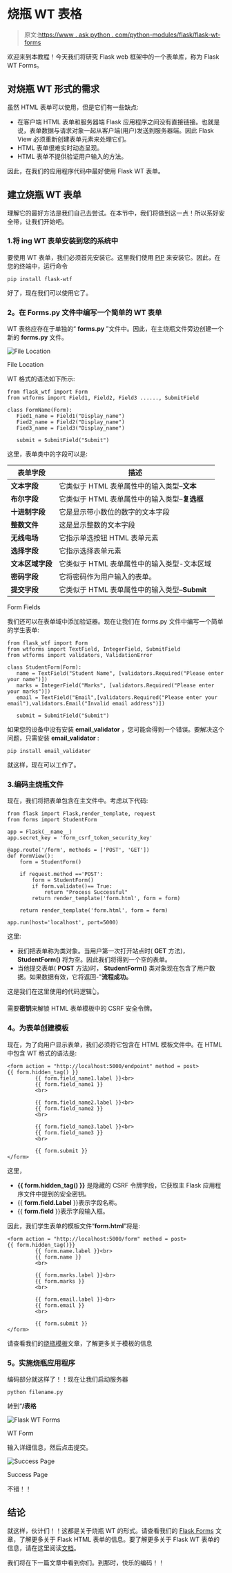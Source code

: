 # 烧瓶 WT 表格

> 原文:[https://www . ask python . com/python-modules/flask/flask-wt-forms](https://www.askpython.com/python-modules/flask/flask-wt-forms)

欢迎来到本教程！今天我们将研究 Flask web 框架中的一个表单库，称为 Flask WT Forms。

## **对烧瓶 WT 形式的需求**

虽然 HTML 表单可以使用，但是它们有一些缺点:

*   在客户端 HTML 表单和服务器端 Flask 应用程序之间没有直接链接。也就是说，表单数据与请求对象一起从客户端(用户)发送到服务器端。因此 Flask View 必须重新创建表单元素来处理它们。
*   HTML 表单很难实时动态呈现。
*   HTML 表单不提供验证用户输入的方法。

因此，在我们的应用程序代码中最好使用 Flask WT 表单。

## **建立烧瓶 WT 表单**

理解它的最好方法是我们自己去尝试。在本节中，我们将做到这一点！所以系好安全带，让我们开始吧。

### 1.**将** ing WT 表单安装到您的系统中

要使用 WT 表单，我们必须首先安装它。这里我们使用 [PIP](https://www.askpython.com/python-modules/python-pip) 来安装它。因此，在您的终端中，运行命令

```
pip install flask-wtf

```

好了，现在我们可以使用它了。

### **2。在 Forms.py 文件中编写一个简单的 WT 表单**

WT 表格应存在于单独的“ **forms.py** ”文件中。因此，在主烧瓶文件旁边创建一个新的 **forms.py** 文件。

![File Location](../Images/b5059fc31fb21feacc5180877cd2a9f8.png)

File Location

WT 格式的语法如下所示:

```
from flask_wtf import Form
from wtforms import Field1, Field2, Field3 ......, SubmitField

class FormName(Form):
   Fied1_name = Field1("Display_name")
   Fied2_name = Field2("Display_name")
   Fied3_name = Field3("Display_name")

   submit = SubmitField("Submit")

```

这里，表单类中的字段可以是:

| 表单字段 | 描述 |
| --- | --- |
| **文本字段** | 它类似于 HTML 表单属性中的输入类型–**文本** |
| **布尔字段** | 它类似于 HTML 表单属性中的输入类型–**复选框** |
| **十进制字段** | 它是显示带小数位的数字的文本字段 |
| **整数文件** | 这是显示整数的文本字段 |
| **无线电场** | 它指示单选按钮 HTML 表单元素 |
| **选择字段** | 它指示选择表单元素 |
| **文本区域字段** | 它类似于 HTML 表单属性中的输入类型-文本区域 |
| **密码字段** | 它将密码作为用户输入的表单。 |
| **提交字段** | 它类似于 HTML 表单属性中的输入类型–**Submit** |

Form Fields

我们还可以在表单域中添加验证器。现在让我们在 forms.py 文件中编写一个简单的学生表单:

```
from flask_wtf import Form
from wtforms import TextField, IntegerField, SubmitField
from wtforms import validators, ValidationError

class StudentForm(Form):
   name = TextField("Student Name", [validators.Required("Please enter your name")])
   marks = IntegerField("Marks", [validators.Required("Please enter your marks")])
   email = TextField("Email",[validators.Required("Please enter your email"),validators.Email("Invalid email address")])

   submit = SubmitField("Submit")

```

如果您的设备中没有安装 **email_validator** ，您可能会得到一个错误。要解决这个问题，只需安装 **email_validator** :

```
pip install email_validator

```

就这样，现在可以工作了。

### 3.**编码主烧瓶文件**

现在，我们将把表单包含在主文件中。考虑以下代码:

```
from flask import Flask,render_template, request
from forms import StudentForm

app = Flask(__name__)
app.secret_key = 'form_csrf_token_security_key'

@app.route('/form', methods = ['POST', 'GET'])
def FormView():
    form = StudentForm()

    if request.method =='POST':
        form = StudentForm()
        if form.validate()== True:
            return "Process Successful"
        return render_template('form.html', form = form)

    return render_template('form.html', form = form)

app.run(host='localhost', port=5000)

```

这里:

*   我们把表单称为类对象。当用户第一次打开站点时( **GET** 方法)， **StudentForm()** 将为空。因此我们将得到一个空的表单。
*   当他提交表单( **POST** 方法)时， **StudentForm()** 类对象现在包含了用户数据。如果数据有效，它将返回-"**流程成功。**

这是我们在这里使用的代码逻辑👆。

需要**密钥**来解锁 HTML 表单模板中的 CSRF 安全令牌。

### **4。为表单**创建模板

现在，为了向用户显示表单，我们必须将它包含在 HTML 模板文件中。在 HTML 中包含 WT 格式的语法是:

```
<form action = "http://localhost:5000/endpoint" method = post>
{{ form.hidden_tag() }}
         {{ form.field_name1.label }}<br>
         {{ form.field_name1 }}
         <br>

         {{ form.field_name2.label }}<br>
         {{ form.field_name2 }}
         <br>

         {{ form.field_name3.label }}<br>
         {{ form.field_name3 }}
         <br>

         {{ form.submit }}
</form>

```

这里，

*   **{{ form.hidden_tag() }}** 是隐藏的 CSRF 令牌字段，它获取主 Flask 应用程序文件中提到的安全密钥。
*   {{ **form.field.Label** }}表示字段名称。
*   {{ **form.field** }}表示字段输入框。

因此，我们学生表单的模板文件“**form.html**”将是:

```
<form action = "http://localhost:5000/form" method = post>
{{ form.hidden_tag()}}
         {{ form.name.label }}<br>
         {{ form.name }}
         <br>

         {{ form.marks.label }}<br>
         {{ form.marks }}
         <br>

         {{ form.email.label }}<br>
         {{ form.email }}
         <br>

         {{ form.submit }}
</form>

```

请查看我们的[烧瓶模板](https://www.askpython.com/python-modules/flask/flask-templates)文章，了解更多关于模板的信息

### **5。实施**烧瓶应用程序

编码部分就这样了！！现在让我们启动服务器

```
python filename.py

```

转到“**/表格**

![Flask WT Forms](../Images/ca7fa5489a365cd714144278ab4c8915.png)

WT Form

输入详细信息，然后点击提交。

![Success Page](../Images/3e4df5caec1b32da61316e8b3f67cad8.png)

Success Page

不错！！

## **结论**

就这样，伙计们！！这都是关于烧瓶 WT 的形式。请查看我们的 [Flask Forms](https://www.askpython.com/python-modules/flask/flask-forms) 文章，了解更多关于 Flask HTML 表单的信息。要了解更多关于 Flask WT 表单的信息，请在这里阅读[文档](https://flask.palletsprojects.com/en/2.0.x/)。

我们将在下一篇文章中看到你们。到那时，快乐的编码！！